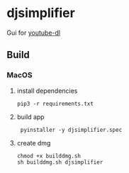 # djsimplifier

Gui for [youtube-dl](https://youtube-dl.org/)

## Build

### MacOS

1.  install dependencies

        pip3 -r requirements.txt

1.  build app

         pyinstaller -y djsimplifier.spec

1.  create dmg

        chmod +x builddmg.sh
        sh builddmg.sh djsimplifier
